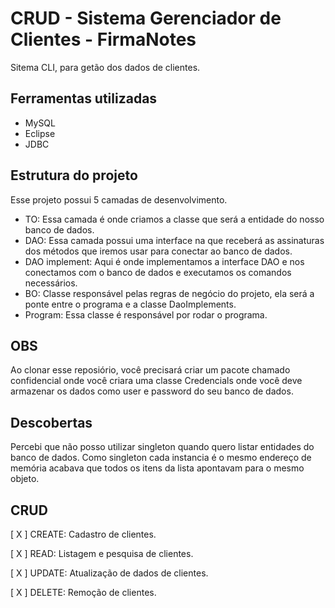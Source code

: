 # CRUD - Sistema Gerenciador de Clientes - FirmaNotes

Sitema CLI, para getão dos dados de clientes.

## Ferramentas utilizadas
 - MySQL
 - Eclipse
 - JDBC

## Estrutura do projeto 
Esse projeto possui 5 camadas de desenvolvimento.
 - TO: Essa camada é onde criamos a classe que será a entidade do nosso banco de dados.
 - DAO: Essa camada possui uma interface na que receberá as assinaturas dos métodos que iremos usar para conectar ao banco de dados.
 - DAO implement: Aqui é onde implementamos a interface DAO e nos conectamos com o banco de dados e executamos os comandos necessários.
 - BO: Classe responsável pelas regras de negócio do projeto, ela será a ponte entre o programa e a classe DaoImplements.
 - Program: Essa classe é responsável por rodar o programa.
## OBS
Ao clonar esse reposiório, você precisará criar um pacote chamado confidencial onde você criara uma classe Credencials onde você deve armazenar os dados como user e password do seu banco de dados.

## Descobertas
Percebi que não posso utilizar singleton quando quero listar entidades do banco de dados.
Como singleton cada instancia é o mesmo endereço de memória acabava que todos os itens da lista apontavam para o mesmo objeto.
## CRUD
[ X ] CREATE:
Cadastro de clientes.

[ X ] READ:
Listagem e pesquisa de clientes.

[ X ] UPDATE:
Atualização de dados de clientes.

[ X ] DELETE:
Remoção de clientes.
